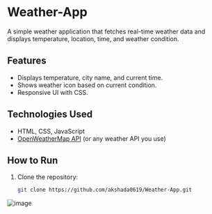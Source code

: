 # Weather-App

A simple weather application that fetches real-time weather data and displays temperature, location, time, and weather condition.

## Features
- Displays temperature, city name, and current time.
- Shows weather icon based on current condition.
- Responsive UI with CSS.

## Technologies Used
- HTML, CSS, JavaScript
- [OpenWeatherMap API](https://openweathermap.org/api) (or any weather API you use)

## How to Run
1. Clone the repository:
   ```bash
   git clone https://github.com/akshada0619/Weather-App.git
![image](https://github.com/user-attachments/assets/6e60ee35-ec37-42a0-b996-6ac530b22715)
